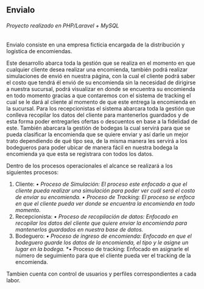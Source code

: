 ## Envialo

###### Proyecto realizado en PHP/Laravel + MySQL

Envialo consiste en una empresa ficticia encargada de la distribución y logística de encomiendas.

Este desarrollo abarca toda la gestión que se realiza en el momento en que cualquier cliente desea realizar una encomienda, también podrá realizar simulaciones de envió en nuestra página, con la cual el cliente podrá saber el costo que tendrá él envió de su encomienda sin la necesidad de dirigirse a nuestra sucursal, podrá visualizar en donde se encuentra su encomienda en todo momento gracias a que contaremos con el sistema de tracking el cual se le dará al cliente al momento de que este entrega la encomienda en la sucursal.
Para los recepcionistas el sistema abarcara toda la gestión que conlleva recopilar los datos del cliente para mantenerlos guardados y de esta forma poder entregarles ofertas o descuentos en base a la fidelidad de este.
También abarcara la gestión de bodegas la cual servirá para que se pueda clasificar la encomienda que se quiere enviar y así darle un mejor trato dependiendo de qué tipo sea, de la misma manera les servirá a los bodegueros para poder ubicar de manera fácil en nuestra bodega la encomienda ya que esta se registrara con todos los datos.

Dentro de los procesos operacionales el alcance se realizará a los siguientes procesos:

1. Cliente:
*•	Proceso de Simulación: El proceso este enfocado a que el cliente pueda realizar una simulación para poder ver cuál será el costo de enviar su encomienda.*
*•	Proceso de Tracking: El proceso se enfoca en que el cliente pueda ver donde se encuentra la encomienda en todo momento.*
2. Recepcionista:
*•	Proceso de recopilación de datos: Enfocado en recopilar los datos del cliente que quiere enviar la encomienda para mantenerlos guardados en nuestra base de datos.*
3. Bodeguero:
*•	Proceso de ingreso de encomienda: Enfocado en que el bodeguero guarde los datos de la encomienda, el tipo y le asigne un lugar en la bodega.*
*•	Proceso de tracking: Enfocado en asignarle el número de seguimiento para que el cliente pueda ver el tracking de la encomienda.

Tambien cuenta con control de usuarios y perfiles correspondientes a cada labor.
